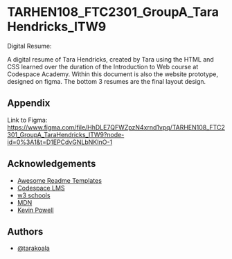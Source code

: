 
# TARHEN108_FTC2301_GroupA_TaraHendricks_ITW9

Digital Resume:

A digital resume of Tara Hendricks, created by Tara using the HTML and CSS learned over the duration of the Introduction to Web course at Codespace Academy. Within this document is also the website prototype, designed on figma. The bottom 3 resumes are the final layout design. 




## Appendix


Link to Figma: https://www.figma.com/file/HhDLE7QFWZpzN4xrnd1vpq/TARHEN108_FTC2301_GroupA_TaraHendricks_ITW9?node-id=0%3A1&t=D1EPCdvGNLbNKInO-1 
## Acknowledgements


 - [Awesome Readme Templates](https://awesomeopensource.com/project/elangosundar/awesome-README-templates)
 - [Codespace LMS](https://learn.codespace.co.za/courses)
 - [w3 schools](https://www.w3schools.com/css/default.asp)
- [MDN](https://developer.mozilla.org/en-US/)
- [Kevin Powell](https://www.youtube.com/@KevinPowell)

## Authors

- [@tarakoala](https://github.com/TaraKoala)

